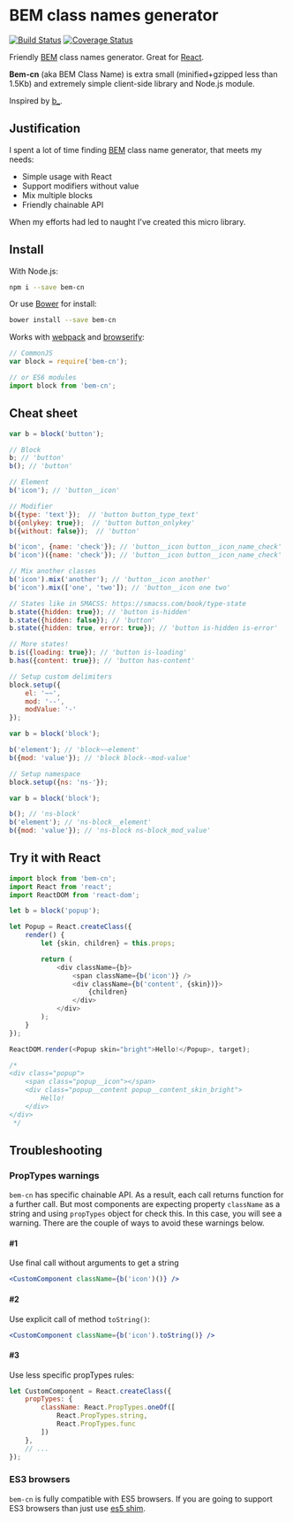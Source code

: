 # BEM class names generator
[![Build Status](https://secure.travis-ci.org/albburtsev/bem-cn.png?branch=master)](https://travis-ci.org/albburtsev/bem-cn)
[![Coverage Status](https://coveralls.io/repos/albburtsev/bem-cn/badge.svg?branch=master)](https://coveralls.io/r/albburtsev/bem-cn?branch=master)

Friendly [BEM](https://en.bem.info/) class names generator. Great for [React](http://facebook.github.io/react/).

**Bem-cn** (aka BEM Class Name) is extra small (minified+gzipped less than 1.5Kb) and extremely simple client-side library and Node.js module.

Inspired by [b_](https://github.com/azproduction/b_).

## Justification

I spent a lot of time finding [BEM](https://en.bem.info/) class name generator, that meets my needs:

 * Simple usage with React
 * Support modifiers without value
 * Mix multiple blocks
 * Friendly chainable API

When my efforts had led to naught I've created this micro library.

## Install

With Node.js:

```bash
npm i --save bem-cn
```

Or use [Bower](http://bower.io/) for install:

```bash
bower install --save bem-cn
```

Works with [webpack](http://webpack.github.io/) and [browserify](http://browserify.org/):

```js
// CommonJS
var block = require('bem-cn');

// or ES6 modules
import block from 'bem-cn';
```

## Cheat sheet

```js
var b = block('button');

// Block
b; // 'button'
b(); // 'button'

// Element
b('icon'); // 'button__icon'

// Modifier
b({type: 'text'});  // 'button button_type_text'
b({onlykey: true});  // 'button button_onlykey'
b({without: false});  // 'button'

b('icon', {name: 'check'}); // 'button__icon button__icon_name_check'
b('icon')({name: 'check'}); // 'button__icon button__icon_name_check'

// Mix another classes
b('icon').mix('another'); // 'button__icon another'
b('icon').mix(['one', 'two']); // 'button__icon one two'

// States like in SMACSS: https://smacss.com/book/type-state
b.state({hidden: true}); // 'button is-hidden'
b.state({hidden: false}); // 'button'
b.state({hidden: true, error: true}); // 'button is-hidden is-error'

// More states!
b.is({loading: true}); // 'button is-loading'
b.has({content: true}); // 'button has-content'
```

```js
// Setup custom delimiters
block.setup({
    el: '~~',
    mod: '--',
    modValue: '-'
});

var b = block('block');

b('element'); // 'block~~element'
b({mod: 'value'}); // 'block block--mod-value'
```

```js
// Setup namespace
block.setup({ns: 'ns-'});

var b = block('block');

b(); // 'ns-block'
b('element'); // 'ns-block__element'
b({mod: 'value'}); // 'ns-block ns-block_mod_value'
```

## Try it with React

```js
import block from 'bem-cn';
import React from 'react';
import ReactDOM from 'react-dom';

let b = block('popup');

let Popup = React.createClass({
    render() {
        let {skin, children} = this.props;

        return (
            <div className={b}>
            	<span className={b('icon')} />
            	<div className={b('content', {skin})}>
            		{children}
            	</div>
            </div>
        );
    }
});

ReactDOM.render(<Popup skin="bright">Hello!</Popup>, target);

/*
<div class="popup">
	<span class="popup__icon"></span>
	<div class="popup__content popup__content_skin_bright">
        Hello!
	</div>
</div>
 */
```

## Troubleshooting

### PropTypes warnings

`bem-cn` has specific chainable API. As a result, each call returns function for a further call. But most components are expecting property `className` as a string and using `propTypes` object for check this. In this case, you will see a warning. There are the couple of ways to avoid these warnings below.

#### #1

Use final call without arguments to get a string

```jsx
<CustomComponent className={b('icon')()} />
```

#### #2

Use explicit call of method `toString()`:

```jsx
<CustomComponent className={b('icon').toString()} />
```

#### #3

Use less specific propTypes rules:

```js
let CustomComponent = React.createClass({
    propTypes: {
        className: React.PropTypes.oneOf([
            React.PropTypes.string,
            React.PropTypes.func
        ])
    },
    // ...
});
```

### ES3 browsers

`bem-cn` is fully compatible with ES5 browsers. If you are going to support ES3 browsers than just use [es5 shim](https://github.com/es-shims/es5-shim).
